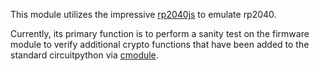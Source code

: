 This module utilizes the impressive [rp2040js](https://www.npmjs.com/package/rp2040js) to emulate rp2040. 

Currently, its primary function is to perform a sanity test on the firmware module to verify additional crypto functions that have been added to the standard circuitpython via [cmodule](https://docs.micropython.org/en/latest/develop/cmodules.html).